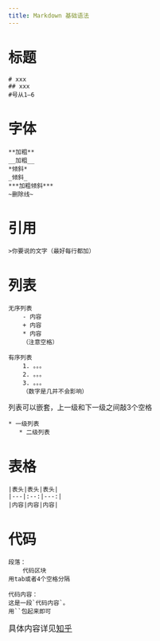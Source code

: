 ```yaml
---
title: Markdown 基础语法
---
```

# 标题
	# xxx
	## xxx
	#号从1—6

# 字体
	**加粗**
	__加粗__
	*倾斜*
	_倾斜_
	***加粗倾斜***
	~删除线~

# 引用
	>你要说的文字（最好每行都加）

# 列表
	无序列表
		- 内容
		+ 内容
		* 内容
		（注意空格）
		
	有序列表
		1. 。。。
		2. 。。。
		3. 。。。
		（数字是几并不会影响）

列表可以嵌套，上一级和下一级之间敲3个空格

	* 一级列表
	   * 二级列表

# 表格
	|表头|表头|表头|
	|---|:--:|---:|
	|内容|内容|内容|

# 代码
	段落：
		代码区块
	用tab或者4个空格分隔
	
	代码内容：
	这是一段`代码内容`。
	用``包起来即可

<font size=3>具体内容详见[知乎](https://zhuanlan.zhihu.com/p/99319314)